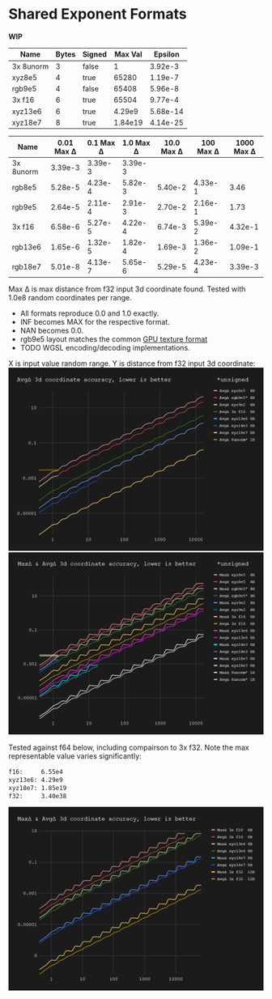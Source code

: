 # Shared Exponent Formats

**WIP**

| Name      | Bytes | Signed | Max Val | Epsilon  |
|-----------|-------|--------|---------|----------|
| 3x 8unorm | 3     | false  | 1       | 3.92e-3  |
| xyz8e5    | 4     | true   | 65280   | 1.19e-7  |
| rgb9e5    | 4     | false  | 65408   | 5.96e-8  |
| 3x f16    | 6     | true   | 65504   | 9.77e-4  |
| xyz13e6   | 6     | true   | 4.29e9  | 5.68e-14 |
| xyz18e7   | 8     | true   | 1.84e19 | 4.14e-25 |

| Name      | 0.01 Max Δ | 0.1 Max Δ | 1.0 Max Δ | 10.0 Max Δ | 100 Max Δ | 1000 Max Δ |
|-----------|------------|-----------|-----------|------------|-----------|------------|
| 3x 8unorm | 3.39e-3    | 3.39e-3   | 3.39e-3   |            |           |            |
| rgb8e5    | 5.28e-5    | 4.23e-4   | 5.82e-3   | 5.40e-2    | 4.33e-1   | 3.46       |
| rgb9e5    | 2.64e-5    | 2.11e-4   | 2.91e-3   | 2.70e-2    | 2.16e-1   | 1.73       |
| 3x f16    | 6.58e-6    | 5.27e-5   | 4.22e-4   | 6.74e-3    | 5.39e-2   | 4.32e-1    |
| rgb13e6   | 1.65e-6    | 1.32e-5   | 1.82e-4   | 1.69e-3    | 1.36e-2   | 1.09e-1    |
| rgb18e7   | 5.01e-8    | 4.13e-7   | 5.65e-6   | 5.29e-5    | 4.23e-4   | 3.39e-3    |

Max Δ is max distance from f32 input 3d coordinate found. Tested with 1.0e8 random coordinates per range.

- All formats reproduce 0.0 and 1.0 exactly.
- INF becomes MAX for the respective format.
- NAN becomes 0.0.
- rgb9e5 layout matches the common [GPU texture format](https://registry.khronos.org/OpenGL/extensions/EXT/EXT_texture_shared_exponent.txt)
- TODO WGSL encoding/decoding implementations.

X is input value random range. Y is distance from f32 input 3d coordinate:
![demo](avg_delta.PNG)
![demo](max_avg_delta.PNG)

Tested against f64 below, including compairson to 3x f32. Note the max representable value varies significantly: 
```
f16:     6.55e4
xyz13e6: 4.29e9
xyz18e7: 1.85e19
f32:     3.40e38
```
![demo](max_avg_delta_f64.PNG)